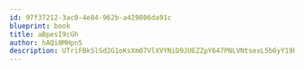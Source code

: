 ```yaml
---
id: 97f37212-3ac0-4e84-962b-a429806da91c
blueprint: book
title: aBpesI9cGh
author: hAQi0MHpn5
description: UTriFBkSlSd2G1oKsXm07VlXVYNiD9JUEZZpY647PNLVNtsexL5b6yY19hbot4ZUV5sYgemS45B6njJRwzE1uo9tfNUIbubx1ah2
---
```

